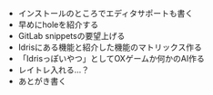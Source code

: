* インストールのところでエディタサポートも書く
* 早めにholeを紹介する
* GitLab snippetsの要望上げる
* Idrisにある機能と紹介した機能のマトリックス作る
* 「Idrisっぽいやつ」としてOXゲームか何かのAI作る
* レイトレ入れる…？
* あとがき書く
